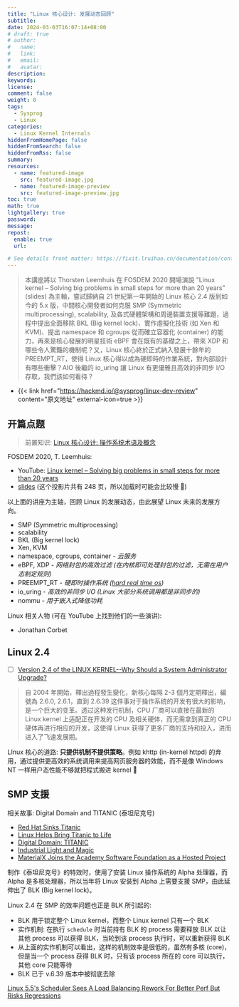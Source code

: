 ```yaml
---
title: "Linux 核心设计: 发展动态回顾"
subtitle:
date: 2024-03-03T16:07:14+08:00
# draft: true
# author:
#   name:
#   link:
#   email:
#   avatar:
description:
keywords:
license:
comment: false
weight: 0
tags:
  - Sysprog
  - Linux
categories:
  - Linux Kernel Internals
hiddenFromHomePage: false
hiddenFromSearch: false
hiddenFromRss: false
summary:
resources:
  - name: featured-image
    src: featured-image.jpg
  - name: featured-image-preview
    src: featured-image-preview.jpg
toc: true
math: true
lightgallery: true
password:
message:
repost:
  enable: true
  url:

# See details front matter: https://fixit.lruihao.cn/documentation/content-management/introduction/#front-matter
---
```


> 本講座將以 Thorsten Leemhuis 在 FOSDEM 2020 開場演說 "Linux kernel – Solving big problems in small steps for more than 20 years" (slides) 為主軸，嘗試歸納自 21 世紀第一年開始的 Linux 核心 2.4 版到如今的 5.x 版，中間核心開發者如何克服 SMP (Symmetric multiprocessing), scalability, 及各式硬體架構和周邊裝置支援等難題，過程中提出全面移除 BKL (Big kernel lock)、實作虛擬化技術 (如 Xen 和 KVM)、提出 namespace 和 cgroups 從而確立容器化 (container) 的能力，再來是核心發展的明星技術 eBPF 會在既有的基礎之上，帶來 XDP 和哪些令人驚豔的機制呢？又，Linux 核心終於正式納入發展十餘年的 PREEMPT_RT，使得 Linux 核心得以成為硬即時的作業系統，對內部設計有哪些衝擊？AIO 後繼的 io_uring 讓 Linux 有更優雅且高效的非同步 I/O 存取，我們該如何看待？

<!--more-->

- {{< link href="https://hackmd.io/@sysprog/linux-dev-review" content="原文地址" external-icon=true >}}

## 开篇点题

> 前置知识: [Linux 核心设计: 操作系统术语及概念](https://hackmd.io/@sysprog/linux-concepts)

FOSDEM 2020, T. Leemhuis:
- YouTube: [Linux kernel – Solving big problems in small steps for more than 20 years](https://www.youtube.com/watch?v=WsktXXMOg1k)
- [slides](https://archive.fosdem.org/2020/schedule/event/linux_kernel/attachments/slides/3890/export/events/attachments/linux_kernel/slides/3890/Fosdem_Leemhuis_Kernel_Steps.pdf) (这个投影片共有 248 页，所以加载时可能会比较慢 :rofl:)

以上面的讲座为主轴，回顾 Linux 的发展动态，由此展望 Linux 未来的发展方向。
- SMP (Symmetric multiprocessing)
- scalability
- BKL (Big kernel lock)
- Xen, KVM
- namespace, cgroups, container - *云服务*
- eBPF, XDP - *网络封包的高效过滤 (在内核即可处理封包的过滤，无需在用户态制定规则)*
- PREEMPT_RT - *硬即时操作系统 ([hard real time os](https://www.suse.com/c/what-is-a-real-time-operating-system/#:~:text=Hard%20Real%2DTime%20Operating%20Systems,in%20time%20could%20be%20catastrophic.))*
- io_uring - *高效的非同步 I/O (Linux 大部分系统调用都是非同步的)*
- nommu - *用于嵌入式降低功耗*

Linux 相关人物 (可在 YouTube 上找到他们的一些演讲):
- Jonathan Corbet

## Linux 2.4

- [ ] [Version 2.4 of the LINUX KERNEL--Why Should a System Administrator Upgrade?](https://www.informit.com/articles/article.aspx?p=20667)

> 自 2004 年開始，釋出過程發生變化，新核心每隔 2-3 個月定期釋出，編號為 2.6.0, 2.6.1，直到 2.6.39
这件事对于操作系统的开发有很大的影响，是一个巨大的变革。透过这种发行机制，CPU 厂商可以直接在最新的 Linux kernel 上适配正在开发的 CPU 及相关硬体，而无需拿到真正的 CPU 硬体再进行相应的开发，这使得 Linux 获得了更多厂商的支持和投入，进而进入了飞速发展期。

LInux 核心的道路: **只提供机制不提供策略**。例如 khttp (in-kernel httpd) 的弃用，通过提供更高效的系统调用来提高网页服务器的效能，而不是像 Windows NT 一样用户态性能不够就把程式搬进 kernel :rofl:

## SMP 支援

相关故事: Digital Domain and TITANIC (泰坦尼克号)
- [Red Hat Sinks Titanic](https://www.redhat.com/en/about/press-releases/press-titanic)
- [Linux Helps Bring Titanic to Life](https://www.linuxjournal.com/article/2494)
- [Digital Domain: TITANIC](https://www.digitaldomain.com/work/titanic/)
- [Industrial Light and Magic](https://www.linuxjournal.com/article/6011)
- [MaterialX Joins the Academy Software Foundation as a Hosted Project](https://www.aswf.io/blog/materialx-joins-the-academy-software-foundation-as-a-hosted-project/)

制作《泰坦尼克号》的特效时，使用了安装 Linux 操作系统的 Alpha 处理器，而 Alpha 是多核处理器，所以当年将 Linux 安装到 Alpha 上需要支援 SMP，由此延伸出了 BLK (Big kernel lock)。

Linux 2.4 在 SMP 的效率问题也正是 BLK 所引起的:
- BLK 用于锁定整个 Linux kernel，而整个 Linux kernel 只有一个 BLK
- 实作机制: 在执行 `schedule` 时当前持有 BLK 的 process 需要释放 BLK 以让其他 process 可以获得 BLK，当轮到该 process 执行时，可以重新获得 BLK
- 从上面的实作机制可以看出，这样的机制效率是很低的，虽然有多核 (core)，但是当一个 process 获得 BLK 时，只有该 process 所在的 core 可以执行，其他 core 只能等待
- BLK 已于 v.6.39 版本中被彻底去除

[Linux 5.5's Scheduler Sees A Load Balancing Rework For Better Perf But Risks Regressions](https://www.phoronix.com/scan.php?page=news_item&px=Linux-5.5-Scheduler)
